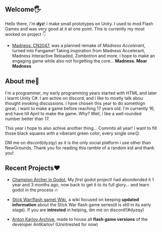 ## Welcome🖐
Hello there, i'm **dyz**! i  make small prototypes on Unity. I used to mod Flash Games and was very good at it at one point.
This is currently my most worked on project 👇
- [Madness: CN2047](https://discord.com/invite/ZY3fSbKKMQ), was a planned remake of *Madness Accelerant*, turned into Fangame! Taking inspiration from Madness Accelerant, Madness Interactive Reloaded, Zombotron and more, i hope to make an engaging game while also not forgetting the core... **Madness. Moar Madness**

## About me🤔
I'm a programmer, my early programming years started with HTML and later i learnt Unity C#. I am active on discord, and i like to mostly talk abou thought invoking discussions.
I have chosen this year to do somethign great, i want to make a game before reaching 17 years old. I'm currently 16, and have till April to make the game. Why? Well, i like a well rounded number better than 17.

This year i hope to also achive another thing... Commits all year! i want to fill those black squares with a viberant green color, every single one😉

DM me on discord(dyzqy) as it is the only social platform i use other than NewGrounds. Thank you for reading this ramble of a random kid and thank you!

<!--![Top Langs](https://github-readme-stats.vercel.app/api/top-langs/?username=dyzqy&theme=dark&langs_count=5)-->

## Recent Projects❤️
<!-- [EasyController](https://github.com/dyzqy/EasyController) focuses on making modding & creating levels **easier** on the flash game Stick War 2.-->
- [Champion Archer in Godot](https://github.com/dyzqy/Godot-Champion-Archer), My _first_ godot project! had abondended it 1 year and 3 months ago, now back to get it to its full glory... and learn godot in the process 🔥
- [Stick War(flash game) Wiki](https://stickwar.miraheze.org/wiki/Main_Page), a wiki focused on keeping **updated information** about the Stick War flash game series(it is still in its early stage). If you are **intrested** in helping, dm me on discord!(#dyzqy)
  
- [Anton Karlov Archive](https://github.com/Qestoski/Anton-Karlov-Archives), made to house all **flash game versions** of the developer AntKarlov! (Unintrested for now)
<!-- -A secret project, i'll tell you on late :)-->

